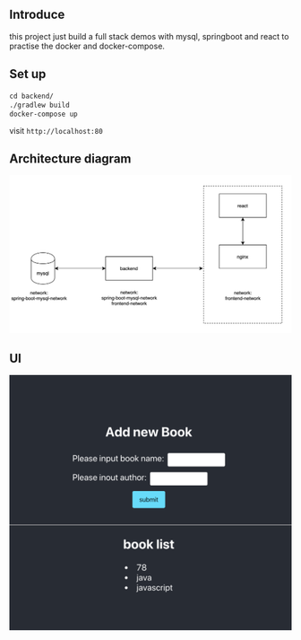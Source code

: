 ## Introduce
this project just build a full stack demos with mysql, springboot and react to practise the docker and docker-compose.
## Set up
```$xslt
cd backend/
./gradlew build
docker-compose up
```
visit `http://localhost:80`

## Architecture diagram
![](./documents/architecture-diagram.png)

## UI
![](./documents/ui.png)
